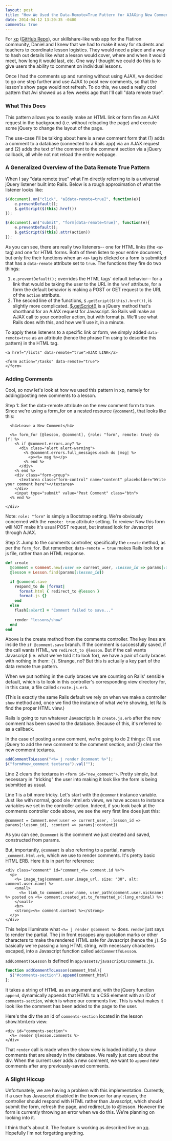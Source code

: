 ```yaml
---
layout: post
title: "How We Used the Data-Remote=True Pattern for AJAXing New Comments in XP"
date: 2014-04-12 13:20:35 -0400
comments: true
---
```


For [xp](http://get-xp.herokuapp.com/) ([GitHub Repo](https://github.com/kronosapiens/xp)), our skillshare-like web app for the Flatiron community, Daniel and I knew that we had to make it easy for students and teachers to coordinate lesson logistics. They would need a place and a way to hash out details like what a lesson would cover, where and when it would meet, how long it would last, etc. One way I thought we could do this is to give users the ability to comment on individual lessons. 

Once I had the comments up and running without using AJAX, we decided to go one step further and use AJAX to post new comments, so that the lesson's show page would not refresh. To do this, we used a really cool pattern that Avi showed us a few weeks ago that I'll call "data remote true". 

<!-- more -->

### What This Does

This pattern allows you to easily make an HTML link or form fire an AJAX request in the background (i.e. without reloading the page) and execute some jQuery to change the layout of the page. 

The use-case I'll be talking about here is a new comment form that (1) adds a comment to a database (connected to a Rails app) via an AJAX request and (2) adds the text of the comment to the comment section via a jQuery callback, all while not not reload the entire webpage.

### A Generalized Overview of the Data Remote True Pattern

When I say "data remote true" what I'm directly referring to is a universal jQuery listener built into Rails. Below is a rough approximation of what the listener looks like:

```javascript
$(document).on("click", "a[data-remote=true]", function(e){
    e.preventDefault();
    $.getScript($(this).href())
});

$(document).on("submit", "form[data-remote=true]", function(e){
    e.preventDefault();
    $.getScript($(this).attr(action))
});

```

As you can see, there are really two listeners-- one for HTML links (the `<a>` tag) and one for HTML forms. Both of them listen to your entire document, but only fire their functions when an `<a>` tag is clicked or a form is submitted that has a `data-remote` attribute set to `true`. The functions they fire do two things: 

1. `e.preventDefault();` overrides the HTML tags' default behavior-- for a link that would be taking the user to the URL in the `href` attribute, for a form the default behavior is making a POST or GET request to the URL of the `action` attribute.  
2. The second line of the functions, `$.getScript($(this).href())`, is slightly more complicated. [$.getScript()](https://api.jquery.com/jQuery.getScript/) is a jQuery method that's shorthand for an AJAX request for Javascript. So Rails will make an AJAX call to your controller action, but with format js. We'll see what Rails does with this, and how we'll use it, in a minute.

To apply these listeners to a specific link or form, we simply added `data-remote=true` as an attribute (hence the phrase I'm using to describe this pattern) in the HTML tag. 

```
<a href="/lists" data-remote="true">AJAX LINK</a>

<form action="/tasks" data-remote="true">
</form>
```


### Adding Comments

Cool, so now let's look at how we used this pattern in xp, namely for adding/posting new comments to a lesson.

Step 1: Set the data-remote attribute on the new comment form to true. Since we're using a form_for on a nested resource (`@comment`), that looks like this:

```erb
  <h4>Leave a New Comment</h4>

  <%= form_for [@lesson, @comment], {role: "form", remote: true} do |f| %>
    <% if @comment.errors.any? %>
      <div class="alert alert-warning">
        <% @comment.errors.full_messages.each do |msg| %>
          <p><%= msg %></p>
        <% end %>
      </div>
    <% end %>
    <div class="form-group">
      <textarea class="form-control" name="content" placeholder="Write your comment here"></textarea>
    </div>
    <input type="submit" value="Post Comment" class="btn">
  <% end %>

</div>
```

Note: `role: "form"` is simply a Bootstrap setting. We're obviously concerned with the `remote: true` attribute setting. To review: Now this form will NOT make it's usual POST request, but instead look for Javascript through AJAX. 

Step 2: Jump to the comments controller, specifically the `create` method, as per the `form_for`. But remember, `data-remote = true` makes Rails look for a js file, rather than an HTML response. 

```ruby
def create
  @comment = Comment.new(:user => current_user, :lesson_id => params[:lesson_id], :content => params[:content])
  @lesson = Lesson.find(params[:lesson_id])

  if @comment.save
    respond_to do |format|
      format.html { redirect_to @lesson }
      format.js {}
    end
  else
    flash[:alert] = "Comment failed to save..."
    
    render "lessons/show"
  end
end 
```

Above is the create method from the comments controller. The key lines are inside the `if @comment.save` branch. If the comment is successfully saved, if the call wants HTML, we `redirect_to @lesson`. But if the call wants Javascript (i.e. what we've told it to look for), we have a pair of curly braces with nothing in them: `{}`. Strange, no? But this is actually a key part of the data remote true pattern.

When we put nothing in the curly braces we are counting on Rails' sensible default, which is to look in this controller's corresponding view directory for, in this case, a file called `create.js.erb`. 

(This is exactly the same Rails default we rely on when we make a controller `show` method and, once we find the instance of what we're showing, let Rails find the proper HTML view.)

Rails is going to run whatever Javascript is in `create.js.erb` after the new comment has been saved to the database. Because of this, it's referred to as a callback. 

In the case of posting a new comment, we're going to do 2 things: (1) use jQuery to add the new comment to the comment section, and (2) clear the new comment textarea. 

```javascript
addCommentToLesson("<%= j render @comment %>");
$("form#new_comment textarea").val("");
```

Line 2 clears the textarea in `<form id="new_comment">`. Pretty simple, but necessary in "tricking" the user into making it look like the form is being submitted as usual. 

Line 1 is a bit more tricky. Let's start with the `@comment` instance variable. Just like with normal, good ole .html.erb views, we have access to instance variables we set in the controller action. Indeed, if you look back at the comments controller code above, we see the very first line does just this:

```
@comment = Comment.new(:user => current_user, :lesson_id => params[:lesson_id], :content => params[:content])
```

As you can see, `@comment` is the comment we just created and saved, constructed from params.

But, importantly, `@comment` is also referring to a partial, namely `_comment.html.erb`, which we use to render comments. It's pretty basic HTML ERB. Here it is in part for reference:

```erb
<div class="comment" id="comment_<%= comment.id %>">
  <p>
    <%= image_tag(comment.user.image_url, size: "30", alt: comment.user.name) %> 
    <small>
      <%= link_to comment.user.name, user_path(comment.user.nickname) %> posted on <%= comment.created_at.to_formatted_s(:long_ordinal) %>: 
    </small>
    <br>
    <strong><%= comment.content %></strong>
  </p>
</div>
```

This helps illuminate what `<%= j render @comment %>` does. `render` just says to render the partial. The j in front escapes any quotation marks or other characters to make the rendered HTML safe for Javascript (hence the `j`). So basically we're passing a long HTML string, with necessary characters escaped, into a Javascript function called `addCommentToLesson`. 

`addCommentToLesson` is defined in `app/assets/javascripts/comments.js`. 

```javascript
function addCommentToLesson(comment_html){
  $("#comments-section").append(comment_html)
};
```

It takes a string of HTML as an argument and, with the jQuery function `append`, dynamically appends that HTML to a CSS element with an ID of `comments-section`, which is where our comments live. This is what makes it look like the comment has been added to the page to the user. 

Here's the div the an id of `comments-section` located in the lesson show.html.erb view: 

```erb
<div id="comments-section">
  <%= render @lesson.comments %>
</div>
```

That `render` call is made when the show view is loaded initially, to show comments that are already in the database. We really just care about the div. When the current user adds a new comment, we want to `append` new comments after any previously-saved comments. 

### A Slight Hiccup

Unfortunately, we are having a problem with this implementation. Currently, if a user has Javascript disabled in the browser for any reason, the controller should respond with HTML rather than Javascript, which should submit the form, refresh the page, and redirect_to to @lesson. However the form is currently throwing an error when we do this. We're planning on looking into it. 

I think that's about it. The feature is working as described live on [xp](http://get-xp.herokuapp.com/). Hopefully I'm not forgetting anything. 


